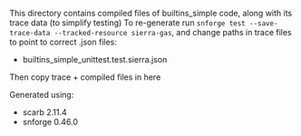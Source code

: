 This directory contains compiled files of builtins_simple code, along with its trace data (to simplify testing)
To re-generate run `snforge test --save-trace-data --tracked-resource sierra-gas`, and change paths in trace files to point to correct .json files:
- builtins_simple_unittest.test.sierra.json

Then copy trace + compiled files in here

Generated using:
- scarb 2.11.4
- snforge 0.46.0

